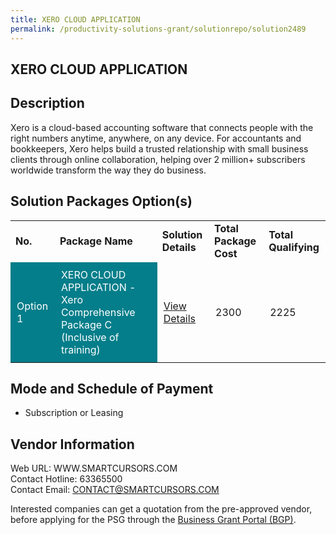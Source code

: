 ```yaml
---
title: XERO CLOUD APPLICATION
permalink: /productivity-solutions-grant/solutionrepo/solution2489
---
```


## XERO CLOUD APPLICATION

## Description

Xero is a cloud-based accounting software that connects people with the right numbers anytime, anywhere, on any device. For accountants and bookkeepers, Xero helps build a trusted relationship with small business clients through online collaboration, helping over 2 million+ subscribers worldwide transform the way they do business.

## Solution Packages Option(s)

<table>
<tr>
<td><b>No.</b></td>
<td><b>Package Name</b></td>
<td><b>Solution Details</b></td>
<td><b>Total Package Cost</b></td>
<td><b>Total Qualifying</b></td>
</tr>
<tr>
<td style='padding: 10px; background-color: #037E8A; color: #FFFFFF;'>Option 1</td>
<td style='padding: 10px; background-color: #037E8A; color: #FFFFFF;'>XERO CLOUD APPLICATION - Xero Comprehensive Package C (Inclusive of training)</td>
<td style='padding: 10px;'><a href='https://www.gobusiness.gov.sg/images/psg/SmartCursors_Xero_Cloud_20200659_Desensitised_Annex_3_Part_3.pdf' target='_blank'>View Details</a></td>
<td style='padding: 10px;'>2300</td>
<td style='padding: 10px;'>2225</td>
</tr>
</table>

## Mode and Schedule of Payment

 - Subscription or Leasing

## Vendor Information

 Web URL: WWW.SMARTCURSORS.COM <br>Contact Hotline: 63365500 <br>Contact Email: CONTACT@SMARTCURSORS.COM <br>

Interested companies can get a quotation from the pre-approved vendor, before applying for the PSG through the <a href='https://www.businessgrants.gov.sg/' target='_blank' rel='noopener'>Business Grant Portal (BGP)</a>.

<script src="/jquery/resize-tables.js"></script>
